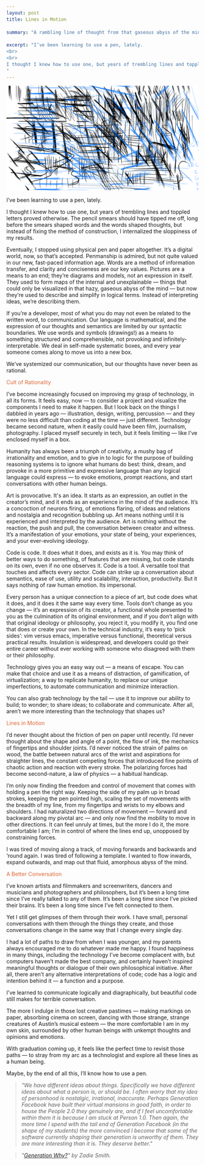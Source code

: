 ```yaml
---
layout: post
title: Lines in Motion

summary: "A rambling line of thought from that gaseous abyss of the mind."

excerpt: "I’ve been learning to use a pen, lately.
<br>
<br>
I thought I knew how to use one, but years of trembling lines and toppled letters proved otherwise. The pencil smears should have tipped me off, long before the smears shaped words and the words shaped thoughts, but instead of fixing the method of construction, I internalized the sloppiness of my results. 
"
---
```


<center>
<img src="/img/blog/arcs.png" alt="Lines in Motion">
</center>

I’ve been learning to use a pen, lately.

I thought I knew how to use one, but years of trembling lines and toppled letters proved otherwise. The pencil smears should have tipped me off, long before the smears shaped words and the words shaped thoughts, but instead of fixing the method of construction, I internalized the sloppiness of my results. 

Eventually, I stopped using physical pen and paper altogether. It’s a digital world, now, so that’s accepted. Penmanship is admired, but not quite valued in our new, fast-paced information age. Words are a method of information transfer, and clarity and conciseness are our key values. Pictures are a means to an end; they’re diagrams and models, not an expression in itself. They used to form maps of the internal and unexplainable — things that could only be visualized in that hazy, gaseous abyss of the mind — but now they’re used to describe and simplify in logical terms. Instead of interpreting ideas, we’re describing them.

If you’re a developer, most of what you do may not even be related to the written word, to communication. Our language is mathematical, and the expression of our thoughts and semantics are limited by our syntactic boundaries. We use words and symbols (drawings!) as a means to something structured and comprehensible, not provoking and infinitely-interpretable. We deal in self-made systematic boxes, and every year someone comes along to move us into a new box.

We’ve systemized our communication, but our thoughts have never been as rational.

<h3-dark style="color: #DB6837">Cult of Rationality</h3-dark> 

I’ve become increasingly focused on improving my grasp of technology, in all its forms. It feels easy, now — to consider a project and visualize the components I need to make it happen. But I look back on the things I dabbled in years ago — illustration, design, writing, percussion — and they were no less difficult than coding at the time — just different. Technology became second nature, when it easily could have been film, journalism, photography. I placed myself securely in tech, but it feels limiting — like I’ve enclosed myself in a box.

Humanity has always been a triumph of creativity, a mushy bag of irrationality and emotion, and to give in to logic for the purpose of building reasoning systems is to ignore what humans do best: think, dream, and provoke in a more primitive and expressive language than any logical language could express — to evoke emotions, prompt reactions, and start conversations with other human beings.

Art is provocative. It's an idea. It starts as an expression, an outlet in the creator’s mind, and it ends as an experience in the mind of the audience. It’s a concoction of neurons firing, of emotions flaring, of ideas and relations and nostalgia and recognition bubbling up. Art means nothing until it is experienced and interpreted by the audience. Art is nothing without the reaction, the push and pull, the conversation between creator and witness. It’s a manifestation of your emotions, your state of being, your experiences, and your ever-evolving ideology.

Code is code. It does what it does, and exists as it is. You may think of better ways to do something, of features that are missing, but code stands on its own, even if no one observes it. Code is a tool. A versatile tool that touches and affects every sector. Code can strike up a conversation about semantics, ease of use, utility and scalability, interaction, productivity. But it says nothing of raw human emotion. Its impersonal.

Every person has a unique connection to a piece of art, but code does what it does, and it does it the same way every time. Tools don’t change as you change — it’s an expression of its creator, a functional whole presented to you as the culmination of its original environment, and if you don’t align with that original ideology or philosophy, you reject it, you modify it, you find one that does or create your own. In the technical industry, it’s easy to ‘pick sides’: vim versus emacs, imperative versus functional, theoretical versus practical results. Insulation is widespread, and developers could go their entire career without ever working with someone who disagreed with them or their philosophy.

Technology gives you an easy way out — a means of escape. You can make that choice and use it as a means of distraction, of gamification, of virtualization; a way to replicate humanity, to replace our unique imperfections, to automate communication and minimize interaction. 

You can also grab technology by the tail — use it to improve our ability to build; to wonder; to share ideas; to collaborate and communicate. After all, aren’t we more interesting than the technology that shapes us?

<h3-dark style="color: #DB6837">Lines in Motion</h3-dark>

I’d never thought about the friction of pen on paper until recently. I’d never thought about the shape and angle of a point, the flow of ink, the mechanics of fingertips and shoulder joints. I’d never noticed the strain of palms on wood, the battle between natural arcs of the wrist and aspirations for straighter lines, the constant competing forces that introduced fine points of chaotic action and reaction with every stroke. The polarizing forces had become second-nature, a law of physics — a habitual handicap.

I’m only now finding the freedom and control of movement that comes with holding a pen the right way. Keeping the side of my palm up in broad strokes, keeping the pen pointed high, scaling the set of movements with the breadth of my line, from my fingertips and wrists to my elbows and shoulders. I had naturalized two directions of movement — forward and backward along my pivotal arc — and only now find the mobility to move in other directions. It can feel unruly at times, but the more I do it, the more comfortable I am; I’m in control of where the lines end up, unopposed by constraining forces.

I was tired of moving along a track, of moving forwards and backwards and ‘round again. I was tired of following a template. I wanted to flow inwards, expand outwards, and map out that fluid, amorphous abyss of the mind.

<h3-dark style="color: #DB6837">A Better Conversation</h3-dark>

I’ve known artists and filmmakers and screenwriters, dancers and musicians and photographers and philosophers, but it’s been a long time since I’ve really talked to any of them. It’s been a long time since I’ve picked their brains. It’s been a long time since I’ve felt connected to them. 

Yet I still get glimpses of them through their work. I have small, personal conversations with them through the things they create, and those conversations change in the same way that I change every single day.

I had a lot of paths to draw from when I was younger, and my parents always encouraged me to do whatever made me happy. I found happiness in many things, including the technology I’ve become complacent with, but computers haven’t made the best company, and certainly haven’t inspired meaningful thoughts or dialogue of their own philosophical initiative. After all, there aren’t any alternative interpretations of code; code has a logic and intention behind it — a function and a purpose.

I've learned to communicate logically and diagraphically, but beautiful code still makes for terrible conversation.

The more I indulge in those lost creative pastimes — making markings on paper, absorbing cinema on screen, dancing with those strange, strange creatures of Austin’s musical esteem — the more comfortable I am in my own skin, surrounded by other human beings with unkempt thoughts and opinions and emotions.

With graduation coming up, it feels like the perfect time to revisit those paths — to stray from my arc as a technologist and explore all these lines as a human being.

Maybe, by the end of all this, I’ll know how to use a pen.

> <i>"We have different ideas about things. Specifically we have different ideas about what a person is, or should be. I often worry that my idea of personhood is nostalgic, irrational, inaccurate. Perhaps Generation Facebook have built their virtual mansions in good faith, in order to house the People 2.0 they genuinely are, and if I feel uncomfortable within them it is because I am stuck at Person 1.0. Then again, the more time I spend with the tail end of Generation Facebook (in the shape of my students) the more convinced I become that some of the software currently shaping their generation is unworthy of them. They are more interesting than it is. They deserve better."</i>

> <i>"<a href='http://www.nybooks.com/articles/2010/11/25/generation-why/'>Generation Why?</a>" by Zadie Smith.</i>